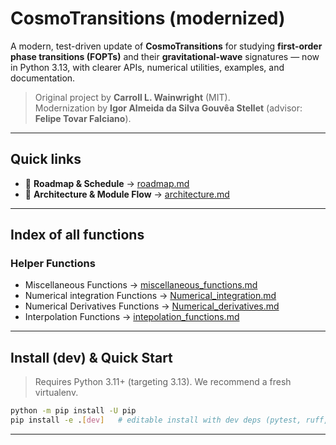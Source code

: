# CosmoTransitions (modernized)

A modern, test-driven update of **CosmoTransitions** for studying **first-order phase transitions (FOPTs)** and their **gravitational-wave** signatures — now in Python 3.13, with clearer APIs, numerical utilities, examples, and documentation.

> Original project by **Carroll L. Wainwright** (MIT).  
> Modernization by **Igor Almeida da Silva Gouvêa Stellet** (advisor: **Felipe Tovar Falciano**).

---
## Quick links

- 🧭 **Roadmap & Schedule** → [roadmap.md](roadmap.md)  
- 🧩 **Architecture & Module Flow** → [architecture.md](architecture.md)

---

## Index of all functions

### Helper Functions
  - Miscellaneous Functions → [miscellaneous_functions.md](modules/helper_functions/Miscellaneous_functions.md)
  - Numerical integration Functions → [Numerical_integration.md](modules/helper_functions/Numerical_integration.md)
  - Numerical Derivatives Functions → [Numerical_derivatives.md](modules/helper_functions/Numerical_derivatives.md)
  - Interpolation Functions → [intepolation_functions.md](modules/helper_functions/interpolation_functions.md)
---

## Install (dev) & Quick Start

> Requires Python 3.11+ (targeting 3.13). We recommend a fresh virtualenv.

```bash
python -m pip install -U pip
pip install -e .[dev]   # editable install with dev deps (pytest, ruff, black)
```
---
